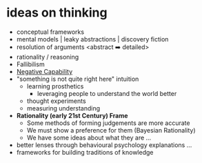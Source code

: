 # ideas on thinking

- conceptual frameworks
- mental models | leaky abstractions | discovery fiction
- resolution of arguments <abstract ➡️ detailed>
- rationality / reasoning
- Fallibilism
- [Negative Capability](https://en.wikipedia.org/wiki/Negative_capability)
- "something is not quite right here" intuition
    - learning prosthetics
        - leveraging people to understand the world better
    - thought experiments
    - measuring understanding
- **Rationality (early 21st Century) Frame**
    - Some methods of forming judgements are more accurate
    - We must show a preference for them (Bayesian Rationality)
    - We have some ideas about what they are …
- better lenses through behavioural psychology explanations …
- frameworks for building traditions of knowledge
